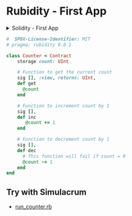 # Rubidity - First App



<details>
<summary markdown="1">Solidity - First App</summary>

``` solidity
// SPDX-License-Identifier: MIT
pragma solidity ^0.8.20;

contract Counter {
    uint public count;

    // Function to get the current count
    function get() public view returns (uint) {
        return count;
    }

    // Function to increment count by 1
    function inc() public {
        count += 1;
    }

    // Function to decrement count by 1
    function dec() public {
        // This function will fail if count = 0
        count -= 1;
    }
}
```

</details>



``` ruby
#  SPDX-License-Identifier: MIT
# pragma: rubidity 0.0.1

class Counter < Contract
    storage count: UInt

    # Function to get the current count
    sig [], :view, returns: UInt,
    def get
      @count
    end

    # Function to increment count by 1
    sig [],
    def inc
       @count += 1
    end

    # Function to decrement count by 1
    sig [],
    def dec
      # This function will fail if count = 0
      @count -= 1
    end
end
```


## Try with Simulacrum

- [run_counter.rb](run_counter.rb)
